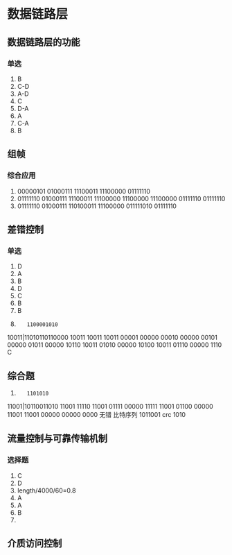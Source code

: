 # 数据链路层
## 数据链路层的功能
### 单选
1. B
2. C-D
3. A-D
4. C
5. D-A
6. A
7. C-A
8. B

## 组帧
### 综合应用
1. 00000101 01000111 11100011 11100000 01111110
2. 01111110 01000111 11100011 11100000 11100000 11100000 01111110 01111110
3. 01111110 01000111 110100011 11100000 011111010 01111110 

## 差错控制
### 单选
1. D
2. A
3. B
4. D
5. C
6. B
7. B
8. 
          1100001010
10011|11010110110000
      10011
       10011
       10011
        00001
        00000
         00010
         00000
          00101
          00000
           01011
           00000
            10110
            10011
             01010
             00000
              10100
              10011
               01110
               00000
                1110
C
## 综合题
1. 
          1101010
11001|10110011010
      11001
       11110
       11001
        01111
        00000
         11111
         11001
          01100
          00000
           11001
           11001
            00000
            00000
             0000
无错
比特序列 1011001
crc 1010

## 流量控制与可靠传输机制
### 选择题
1. C
2. D
3. length/4000/60=0.8
4. A
5. A
6. B
7.
## 介质访问控制
       